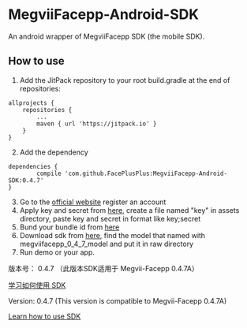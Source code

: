 # MegviiFacepp-Android-SDK
An android wrapper of MegviiFacepp SDK (the mobile SDK).

## How to use
1. Add the JitPack repository to your root build.gradle at the end of repositories:
```
allprojects {
    repositories {
        ...
        maven { url 'https://jitpack.io' }
    }
}
```
2. Add the dependency

```
dependencies {
        compile 'com.github.FacePlusPlus:MegviiFacepp-Android-SDK:0.4.7'
}
```

3. Go to the [official website](https://www.faceplusplus.com.cn/) register an account
4. Apply key and secret from [here](https://console.faceplusplus.com.cn/app/apikey/list), create a file named "key" in assets directory, paste key and secret in format like key;secret
5. Bund your bundle id from [here](https://console.faceplusplus.com.cn/app/bundle/list)
6. Download sdk from [here](https://console.faceplusplus.com.cn/service/face/intro), find the model 
that named with megviifacepp_0_4_7_model and put it in raw directory
7. Run demo or your app.


版本号： 0.4.7
（此版本SDK适用于 Megvii-Facepp 0.4.7A）

[学习如何使用 SDK](https://github.com/FacePlusPlus/MegviiFacepp-Android-SDK/wiki/)

Version: 0.4.7 (This version is compatible to Megvii-Facepp 0.4.7A)

[Learn how to use SDK](https://github.com/FacePlusPlus/MegviiFacepp-Android-SDK/wiki/)
